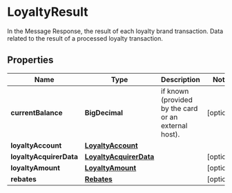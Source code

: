

# LoyaltyResult

In the Message Response, the result of each loyalty brand transaction. Data related to the result of a processed loyalty transaction.

## Properties

| Name | Type | Description | Notes |
|------------ | ------------- | ------------- | -------------|
|**currentBalance** | **BigDecimal** | if known (provided by the card or an external host). |  [optional] |
|**loyaltyAccount** | [**LoyaltyAccount**](LoyaltyAccount.md) |  |  |
|**loyaltyAcquirerData** | [**LoyaltyAcquirerData**](LoyaltyAcquirerData.md) |  |  [optional] |
|**loyaltyAmount** | [**LoyaltyAmount**](LoyaltyAmount.md) |  |  [optional] |
|**rebates** | [**Rebates**](Rebates.md) |  |  [optional] |



